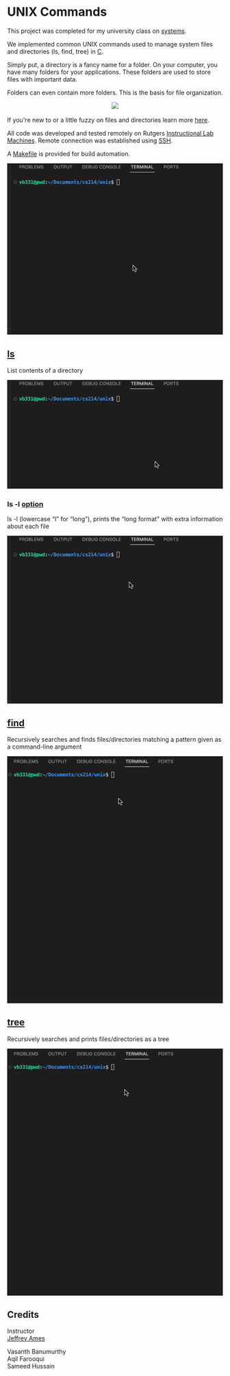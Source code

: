 # UNIX Commands
This project was completed for my university class on [systems](https://www.cs.rutgers.edu/academics/undergraduate/course-synopses/course-details/01-198-214-systems-programming).

We implemented common UNIX commands used to manage system files and directories (ls, find, tree) in [C](https://en.wikipedia.org/wiki/C_(programming_language)).

Simply put, a directory is a fancy name for a folder. On your computer, you have many folders for your applications. These folders are used to store files with important data.

Folders can even contain more folders. This is the basis for file organization.

<p align="center">
  <img src="./extras/folders.gif"/>
</p>

If you're new to or a little fuzzy on files and directories learn more [here](https://jdblischak.github.io/2014-09-18-chicago/novice/shell/01-filedir.html).

All code was developed and tested remotely on Rutgers [Instructional Lab Machines](https://report.cs.rutgers.edu/nagiosnotes/iLab-machines.html). Remote connection was established using [SSH](https://en.wikipedia.org/wiki/Secure_Shell).

A [Makefile](https://www.gnu.org/software/make/manual/make.html#Introduction) is provided for build automation.

<p align="center">
  <img src="./extras/clean.gif"/>
</p>

## [ls](https://man7.org/linux/man-pages/man1/ls.1.html)
List contents of a directory

<p align="center">
  <img src="./extras/ls.gif"/>
</p>

### ls -l [option](http://www.catb.org/~esr/writings/taoup/html/ch10s05.html)
ls -l (lowercase “l” for “long”), prints the “long format” with extra information about each file

<p align="center">
  <img src="./extras/ls-l.gif"/>
</p>


## [find](https://man7.org/linux/man-pages/man1/find.1.html)
Recursively searches and finds files/directories matching a pattern given as a command-line argument

<p align="center">
  <img src="./extras/find.gif"/>
</p>

## [tree](https://linux.die.net/man/1/tree)
Recursively searches and prints files/directories as a tree

<p align="center">
  <img src="./extras/tree.gif"/>
</p>

## Credits
Instructor   
[Jeffrey Ames](https://www.cs.rutgers.edu/people/professors/details/jeffrey-ames)

Vasanth Banumurthy  
Aqil Farooqui    
Sameed Hussain       
   
